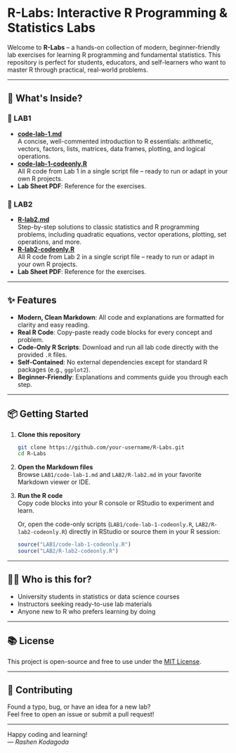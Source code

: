 # R-Labs: Interactive R Programming & Statistics Labs

Welcome to **R-Labs** – a hands-on collection of modern, beginner-friendly lab exercises for learning R programming and fundamental statistics. This repository is perfect for students, educators, and self-learners who want to master R through practical, real-world problems.

---

## 🚀 What's Inside?

### 📁 LAB1
- **[code-lab-1.md](LAB1/code-lab-1.md)**  
  A concise, well-commented introduction to R essentials: arithmetic, vectors, factors, lists, matrices, data frames, plotting, and logical operations.
- **[code-lab-1-codeonly.R](LAB1/code-lab-1-codeonly.R)**  
  All R code from Lab 1 in a single script file – ready to run or adapt in your own R projects.
- **Lab Sheet PDF**: Reference for the exercises.

### 📁 LAB2
- **[R-lab2.md](LAB2/R-lab2.md)**  
  Step-by-step solutions to classic statistics and R programming problems, including quadratic equations, vector operations, plotting, set operations, and more.
- **[R-lab2-codeonly.R](LAB2/R-lab2-codeonly.R)**  
  All R code from Lab 2 in a single script file – ready to run or adapt in your own R projects.
- **Lab Sheet PDF**: Reference for the exercises.

---

## ✨ Features

- **Modern, Clean Markdown**: All code and explanations are formatted for clarity and easy reading.
- **Real R Code**: Copy-paste ready code blocks for every concept and problem.
- **Code-Only R Scripts**: Download and run all lab code directly with the provided `.R` files.
- **Self-Contained**: No external dependencies except for standard R packages (e.g., `ggplot2`).
- **Beginner-Friendly**: Explanations and comments guide you through each step.

---

## 📦 Getting Started

1. **Clone this repository**  
   ```sh
   git clone https://github.com/your-username/R-Labs.git
   cd R-Labs
   ```

2. **Open the Markdown files**  
   Browse `LAB1/code-lab-1.md` and `LAB2/R-lab2.md` in your favorite Markdown viewer or IDE.

3. **Run the R code**  
   Copy code blocks into your R console or RStudio to experiment and learn.
   
   Or, open the code-only scripts (`LAB1/code-lab-1-codeonly.R`, `LAB2/R-lab2-codeonly.R`) directly in RStudio or source them in your R session:
   ```r
   source("LAB1/code-lab-1-codeonly.R")
   source("LAB2/R-lab2-codeonly.R")
   ```

---

## 🧑‍💻 Who is this for?

- University students in statistics or data science courses
- Instructors seeking ready-to-use lab materials
- Anyone new to R who prefers learning by doing

---

## 📚 License

This project is open-source and free to use under the [MIT License](LICENSE).

---

## 🌟 Contributing

Found a typo, bug, or have an idea for a new lab?  
Feel free to open an issue or submit a pull request!

---

Happy coding and learning!  
*— Rashen Kodagoda* 